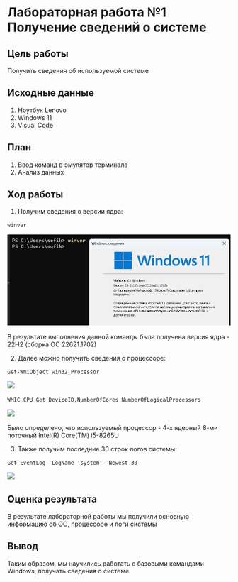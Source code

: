 # Лабораторная работа №1 Получение сведений о системе

## Цель работы

Получить сведения об используемой системе

## Исходные данные

1.  Ноутбук Lenovo
2.  Windows 11
3.  Visual Code

## План

1.  Ввод команд в эмулятор терминала
2.  Анализ данных

## Ход работы

1.  Получим сведения о версии ядра:

```
winver
```

![alt text](https://github.com/Sofikoshka7/threat-hunting/blob/main/lab1/Screenshot_1.png)


В результате выполнения данной команды была получена версия ядра - 22Н2 (сборка ОС 22621.1702)

2.  Далее можно получить сведения о процессоре:

```
Get-WmiObject win32_Processor
```

![](https://github.com/Sofikoshka7/threat-hunting/edit/main/lab1/Screenshot_2.png)

```
WMIC CPU Get DeviceID,NumberOfCores NumberOfLogicalProcessors
```

![](https://github.com/Sofikoshka7/threat-hunting/edit/main/lab1/Screenshot_3.png)

Было определено, что используемый процессор - 4-х ядерный 8-ми поточный Intel(R) Core(TM) i5-8265U

3.  Также получим последние 30 строк логов системы:

```
Get-EventLog -LogName 'system' -Newest 30
```

![](https://github.com/Sofikoshka7/threat-hunting/edit/main/lab1/Screenshot_4.png)

## Оценка результата

В результате лабораторной работы мы получили основную информацию об ОС, процессоре и логи системы

## Вывод

Таким образом, мы научились работать с базовыми командами Windows, получать сведения о системе

